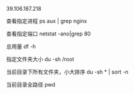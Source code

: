 39.106.187.218

查看指定进程
ps aux | grep nginx

查看指定端口
netstat -ano|grep 80

总用量
df -h 

指定文件夹大小
du -sh /root 

当前目录下所有文件夹，小大排序
du -sh * | sort -n 

当前目录全路径
pwd